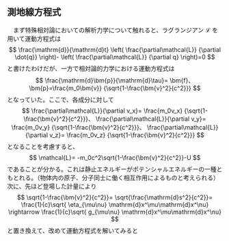 
## 測地線方程式

　まず特殊相対論においての解析力学について触れると、ラグランジアン $\mathcal{L}$ を用いて運動方程式は
$$
    \frac{\mathrm{d}}{\mathrm{d}t}
    \left(
        \frac{\partial\mathcal{L}}
        {\partial \dot{q}}
    \right)-
    \left(
        \frac{\partial\mathcal{L}}
        {\partial q}
    \right)=0
$$
と書けたわけだが、一方で相対論的力学における運動方程式は
$$
    \frac{\mathrm{d}\bm{p}}{\mathrm{d}\tau}=
    \bm{f}、
    \bm{p}=\frac{m_0\bm{v}}
    {\sqrt{1-\frac{\bm{v}^2}{c^2}}}
$$
となっていた。ここで、各成分に対して
$$
    \frac{\partial\mathcal{L}}{\partial v_x}=
    \frac{m_0v_x}
    {\sqrt{1-\frac{\bm{v}^2}{c^2}}}、
    \frac{\partial\mathcal{L}}{\partial v_y}=
    \frac{m_0v_y}
    {\sqrt{1-\frac{\bm{v}^2}{c^2}}}、
    \frac{\partial\mathcal{L}}{\partial v_z}=
    \frac{m_0v_z}
    {\sqrt{1-\frac{\bm{v}^2}{c^2}}}
$$
となることを考慮すると、
$$
    \mathcal{L}=
    -m_0c^2\sqrt{1-\frac{\bm{v}^2}{c^2}}-U
$$
であることが分かる。これは静止エネルギーがポテンシャルエネルギーの一種ともとれる。（物体内の原子、分子同士に働く相互作用によるものと考えられる）次に、先ほど登場した計量により
$$
    \sqrt{1-\frac{\bm{v}^2}{c^2}}=
    \sqrt{\frac{\mathrm{d}s^2}{c^2}}=
    \frac{1}{c}\sqrt{
    \eta_{\mu\nu}
    \mathrm{d}x^\mu\mathrm{d}x^\nu}
    \rightarrow
    \frac{1}{c}\sqrt{
    g_{\mu\nu}
    \mathrm{d}x^\mu\mathrm{d}x^\nu}
$$
と置き換えて、改めて運動方程式を解いてみると